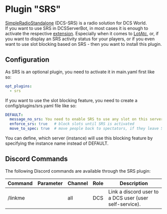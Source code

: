 # Plugin "SRS"
[SimpleRadioStandalone](http://dcssimpleradio.com/) (DCS-SRS) is a radio solution for DCS World.<br>
If you want to use SRS in DCSServerBot, in most cases it is enough to activate the respective 
[extension](../../extensions/README.md#srs). Especially when it comes to [LotAtc](../../plugins/lotatc/README.md),
or, if you want to display an SRS activity status for your players, or if you even want to use slot blocking based
on SRS - then you want to install this plugin.

## Configuration
As SRS is an optional plugin, you need to activate it in main.yaml first like so:
```yaml
opt_plugins:
  - srs
```

If you want to use the slot blocking feature, you need to create a config/plugins/srs.yaml file like so:
```yaml
DEFAULT:
  message_no_srs: You need to enable SRS to use any slot on this server!
  enforce_srs: true   # block slots until SRS is activated
  move_to_spec: true  # move people back to spectators, if they leave SRS (only if enforce is true) 
```
You can define, which server (instance) will use this blocking feature by specifying the instance name instead of 
DEFAULT.

## Discord Commands
The following Discord commands are available through the SRS plugin:

| Command               | Parameter           | Channel               | Role                  | Description                                                                                                                                |
|-----------------------|---------------------|-----------------------|-----------------------|--------------------------------------------------------------------------------------------------------------------------------------------|
| /linkme               |                     | all                   | DCS                   | Link a discord user to a DCS user (user self-service).                                                                                     |
